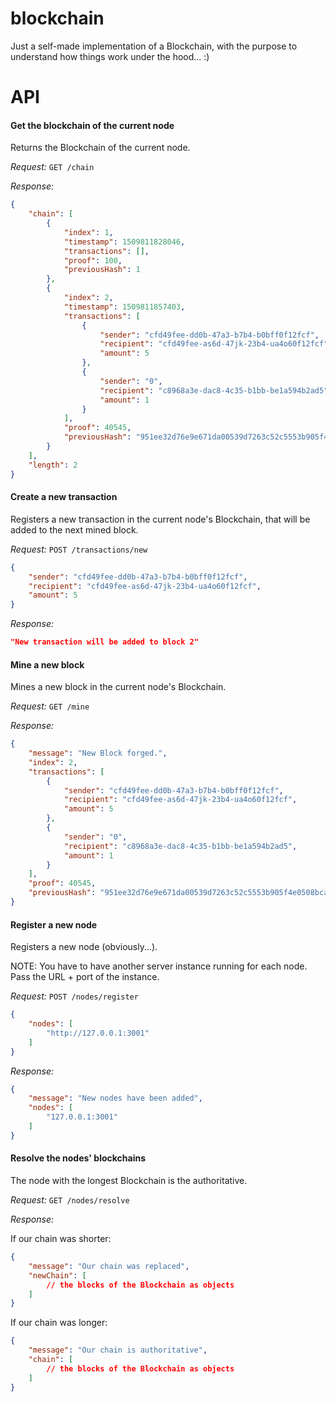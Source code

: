 # blockchain
Just a self-made implementation of a Blockchain, with the purpose to understand how things work under the hood... :)

# API

#### Get the blockchain of the current node
Returns the Blockchain of the current node.

*Request:*
`GET /chain`

*Response:*

```json
{
    "chain": [
        {
            "index": 1,
            "timestamp": 1509811828046,
            "transactions": [],
            "proof": 100,
            "previousHash": 1
        },
        {
            "index": 2,
            "timestamp": 1509811857403,
            "transactions": [
                {
                    "sender": "cfd49fee-dd0b-47a3-b7b4-b0bff0f12fcf",
                    "recipient": "cfd49fee-as6d-47jk-23b4-ua4o60f12fcf",
                    "amount": 5
                },
                {
                    "sender": "0",
                    "recipient": "c8968a3e-dac8-4c35-b1bb-be1a594b2ad5",
                    "amount": 1
                }
            ],
            "proof": 40545,
            "previousHash": "951ee32d76e9e671da00539d7263c52c5553b905f4e0508bca11c0eb50947254"
        }
    ],
    "length": 2
}
```

#### Create a new transaction
Registers a new transaction in the current node's Blockchain, that will be added to the next mined block.

*Request:*
`POST /transactions/new`

```json
{
	"sender": "cfd49fee-dd0b-47a3-b7b4-b0bff0f12fcf",
	"recipient": "cfd49fee-as6d-47jk-23b4-ua4o60f12fcf",
	"amount": 5
}
```

*Response:*

```json
"New transaction will be added to block 2"
```

#### Mine a new block
Mines a new block in the current node's Blockchain.

*Request:*
`GET /mine`

*Response:*

```json
{
    "message": "New Block forged.",
    "index": 2,
    "transactions": [
        {
            "sender": "cfd49fee-dd0b-47a3-b7b4-b0bff0f12fcf",
            "recipient": "cfd49fee-as6d-47jk-23b4-ua4o60f12fcf",
            "amount": 5
        },
        {
            "sender": "0",
            "recipient": "c8968a3e-dac8-4c35-b1bb-be1a594b2ad5",
            "amount": 1
        }
    ],
    "proof": 40545,
    "previousHash": "951ee32d76e9e671da00539d7263c52c5553b905f4e0508bca11c0eb50947254"
}
```

#### Register a new node
Registers a new node (obviously...).

NOTE: You have to have another server instance running for each node.
Pass the URL + port of the instance.

*Request:*
`POST /nodes/register`

```json
{
	"nodes": [
		"http://127.0.0.1:3001"
	]
}
```

*Response:*

```json
{
    "message": "New nodes have been added",
    "nodes": [
        "127.0.0.1:3001"
    ]
}
```

#### Resolve the nodes' blockchains
The node with the longest Blockchain is the authoritative.

*Request:*
`GET /nodes/resolve`

*Response:*

If our chain was shorter:

```json
{
    "message": "Our chain was replaced",
    "newChain": [
        // the blocks of the Blockchain as objects
    ]
}
```

If our chain was longer:

```json
{
    "message": "Our chain is authoritative",
    "chain": [
        // the blocks of the Blockchain as objects
    ]
}
```

